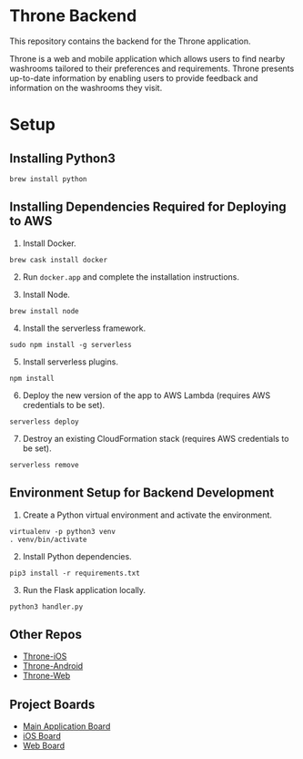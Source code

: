 # Throne Backend
This repository contains the backend for the Throne application.

Throne is a web and mobile application which allows users to find nearby washrooms tailored to their preferences and requirements. Throne presents up-to-date information by enabling users to provide feedback and information on the washrooms they visit.

# Setup

## Installing Python3
```shell
brew install python
```

## Installing Dependencies Required for Deploying to AWS
1. Install Docker.
```shell
brew cask install docker
```
2. Run `docker.app` and complete the installation instructions.

3. Install Node.
```shell
brew install node
```

4. Install the serverless framework.
```shell
sudo npm install -g serverless
```

5. Install serverless plugins.
```shell
npm install
```

6. Deploy the new version of the app to AWS Lambda (requires AWS credentials to be set).
```shell
serverless deploy
```

7. Destroy an existing CloudFormation stack (requires AWS credentials to be set).
```shell
serverless remove
```

## Environment Setup for Backend Development
1. Create a Python virtual environment and activate the environment.
```shell
virtualenv -p python3 venv
. venv/bin/activate
```

2. Install Python dependencies.
```shell
pip3 install -r requirements.txt
```

3. Run the Flask application locally.
```shell
python3 handler.py
```

## Other Repos
* [Throne-iOS](https://github.com/NickJosephson/Throne-iOS)
* [Throne-Android](https://github.com/NickJosephson/Throne-Android)
* [Throne-Web](https://github.com/DiljotSG/Throne-Web)

## Project Boards
* [Main Application Board](https://github.com/DiljotSG/Throne-Backend/projects/1)
* [iOS Board](https://github.com/NickJosephson/Throne-iOS/projects/1)
* [Web Board](https://github.com/DiljotSG/Throne-Web/projects/1)

